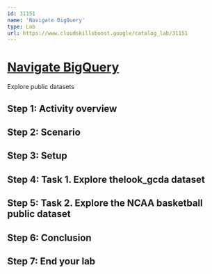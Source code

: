 ```yaml
---
id: 31151
name: 'Navigate BigQuery'
type: Lab
url: https://www.cloudskillsboost.google/catalog_lab/31151
---
```


# [Navigate BigQuery](https://www.cloudskillsboost.google/catalog_lab/31151)

Explore public datasets

## Step 1: Activity overview

## Step 2: Scenario

## Step 3: Setup

## Step 4: Task 1. Explore thelook_gcda dataset

## Step 5: Task 2. Explore the NCAA basketball public dataset

## Step 6: Conclusion

## Step 7: End your lab
